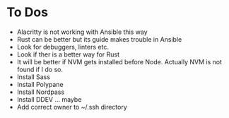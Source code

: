 # To Dos
* Alacritty is not working with Ansible this way
* Rust can be better but its guide makes trouble in Ansible
* Look for debuggers, linters etc.
* Look if ther is a better way for Rust
* It will be better if NVM gets installed before Node. Actually NVM is not found if I do so.
* Install Sass
* Install Polypane
* Install Nordpass
* Install DDEV ... maybe
* Add correct owner to ~/.ssh directory
